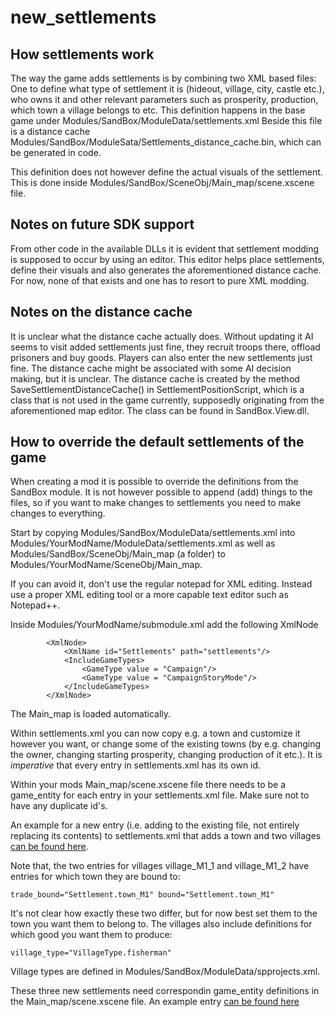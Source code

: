 # new\_settlements

## How settlements work

The way the game adds settlements is by combining two XML based files: One to define what type of settlement it is \(hideout, village, city, castle etc.\), who owns it and other relevant parameters such as prosperity, production, which town a village belongs to etc. This definition happens in the base game under Modules/SandBox/ModuleData/settlements.xml Beside this file is a distance cache Modules/SandBox/ModuleSata/Settlements\_distance\_cache.bin, which can be generated in code.

This definition does not however define the actual visuals of the settlement. This is done inside Modules/SandBox/SceneObj/Main\_map/scene.xscene file.

## Notes on future SDK support

From other code in the available DLLs it is evident that settlement modding is supposed to occur by using an editor. This editor helps place settlements, define their visuals and also generates the aforementioned distance cache. For now, none of that exists and one has to resort to pure XML modding.

## Notes on the distance cache

It is unclear what the distance cache actually does. Without updating it AI seems to visit added settlements just fine, they recruit troops there, offload prisoners and buy goods. Players can also enter the new settlements just fine. The distance cache might be associated with some AI decision making, but it is unclear. The distance cache is created by the method SaveSettlementDistanceCache\(\) in SettlementPositionScript, which is a class that is not used in the game currently, supposedly originating from the aforementioned map editor. The class can be found in SandBox.View.dll.

## How to override the default settlements of the game

When creating a mod it is possible to override the definitions from the SandBox module. It is not however possible to append \(add\) things to the files, so if you want to make changes to settlements you need to make changes to everything.

Start by copying Modules/SandBox/ModuleData/settlements.xml into Modules/YourModName/ModuleData/settlements.xml as well as Modules/SandBox/SceneObj/Main\_map \(a folder\) to Modules/YourModName/SceneObj/Main\_map.

If you can avoid it, don't use the regular notepad for XML editing. Instead use a proper XML editing tool or a more capable text editor such as Notepad++.

Inside Modules/YourModName/submodule.xml add the following XmlNode

```text
        <XmlNode>
            <XmlName id="Settlements" path="settlements"/>
            <IncludeGameTypes>
                <GameType value = "Campaign"/>
                <GameType value = "CampaignStoryMode"/>
            </IncludeGameTypes>
        </XmlNode>
```

The Main\_map is loaded automatically.

Within settlements.xml you can now copy e.g. a town and customize it however you want, or change some of the existing towns \(by e.g. changing the owner, changing starting prosperity, changing production of it etc.\). It is _imperative_ that every entry in settlements.xml has its own id.

Within your mods Main\_map/scene.xscene file there needs to be a game\_entity for each entry in your settlements.xml file. Make sure not to have any duplicate id's.

An example for a new entry \(i.e. adding to the existing file, not entirely replacing its contents\) to settlements.xml that adds a town and two villages [can be found here](https://pastebin.com/BuSbQ6x2).

Note that, the two entries for villages village\_M1\_1 and village\_M1\_2 have entries for which town they are bound to:

```text
trade_bound="Settlement.town_M1" bound="Settlement.town_M1"
```

It's not clear how exactly these two differ, but for now best set them to the town you want them to belong to. The villages also include definitions for which good you want them to produce:

```text
village_type="VillageType.fisherman"
```

Village types are defined in Modules/SandBox/ModuleData/spprojects.xml.

These three new settlements need correspondin game\_entity definitions in the Main\_map/scene.xscene file. An example entry [can be found here](https://pastebin.com/dXcKT7wf)

